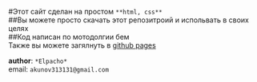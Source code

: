 #Этот сайт сделан на простом `**html, css**`  
##Вы можете просто скачать этот репозитроий и испольвать в своих целях  
##Код написан по мотодолгии бем   
Также вы можете загялнуть в [github pages](https://akkunov.github.io/leslesVpn/)  


**author**: `*Elpacho*`   
email: `akunov313131@gmail.com`
